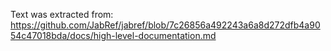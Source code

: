 Text was extracted from: https://github.com/JabRef/jabref/blob/7c26856a492243a6a8d272dfb4a9054c47018bda/docs/high-level-documentation.md